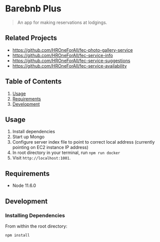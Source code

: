 # Barebnb Plus

> An app for making reservations at lodgings.

## Related Projects

  - https://github.com/HROneForAll/fec-photo-gallery-service
  - https://github.com/HROneForAll/fec-service-info
  - https://github.com/HROneForAll/fec-service-suggestions
  - https://github.com/HROneForAll/fec-service-availability

## Table of Contents

1. [Usage](#Usage)
2. [Requirements](#requirements)
3. [Development](#development)

## Usage

1. Install dependencies
2. Start up Mongo
3. Configure server index file to point to correct local address (currently pointing on EC2 instance IP address)
4. In root directory in your terminal, run ```npm run docker```
5. Visit `http://localhost:1001`.

## Requirements

- Node 11.6.0

## Development

### Installing Dependencies

From within the root directory:

```
npm install
```

